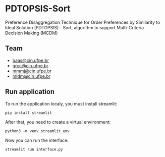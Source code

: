 # PDTOPSIS-Sort
Preference Disaggregation Technique for Order Preferences by  Similarity to Ideal Solution (PDTOPSIS) - Sort, algorithm to support Multi-Criteria Decision Making (MCDM)

## Team
- baas@cin.ufpe.br
- grcc@cin.ufpe.br
- mmmj@cin.ufpe.br
- mldm@cin.ufpe.br

## Run application
To run the application localy, you must install streamlit:

`pip install streamlit`

After that, you need to create a virtual environment:

`python3 -m venv streamlit_env`

Now you can run the interface:

`streamlit run interface.py`
